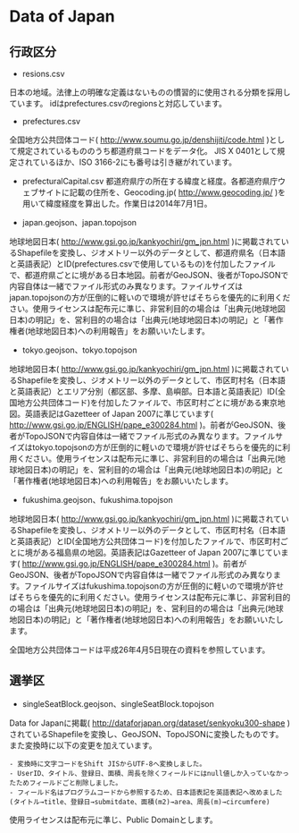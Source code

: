 # Data of Japan
## 行政区分

* resions.csv

日本の地域。法律上の明確な定義はないものの慣習的に使用される分類を採用しています。
idはprefectures.csvのregionsと対応しています。

* prefectures.csv

全国地方公共団体コード( http://www.soumu.go.jp/denshijiti/code.html )として規定されているもののうち都道府県コードをデータ化。
JIS X 0401として規定されているほか、ISO 3166-2にも番号は引き継がれています。

* prefecturalCapital.csv
都道府県庁の所在する緯度と経度。各都道府県庁ウェブサイトに記載の住所を、Geocoding.jp( http://www.geocoding.jp/ )を用いて緯度経度を算出した。作業日は2014年7月1日。

* japan.geojson、japan.topojson

地球地図日本( http://www.gsi.go.jp/kankyochiri/gm_jpn.html )に掲載されているShapefileを変換し、ジオメトリー以外のデータとして、都道府県名（日本語と英語表記）とID(prefectures.csvで使用しているもの)を付加したファイルで、都道府県ごとに境がある日本地図。前者がGeoJSON、後者がTopoJSONで内容自体は一緒でファイル形式のみ異なります。ファイルサイズはjapan.topojsonの方が圧倒的に軽いので環境が許せばそちらを優先的に利用ください。使用ライセンスは配布元に準じ、非営利目的の場合は「出典元(地球地図日本)の明記」を、営利目的の場合は「出典元(地球地図日本)の明記」と「著作権者(地球地図日本)への利用報告」をお願いいたします。

* tokyo.geojson、tokyo.topojson

地球地図日本( http://www.gsi.go.jp/kankyochiri/gm_jpn.html )に掲載されているShapefileを変換し、ジオメトリー以外のデータとして、市区町村名（日本語と英語表記）とエリア分別（都区部、多摩、島嶼部。日本語と英語表記）ID(全国地方公共団体コード)を付加したファイルで、市区町村ごとに境がある東京地図。英語表記はGazetteer of Japan 2007に準じています( http://www.gsi.go.jp/ENGLISH/pape_e300284.html )。前者がGeoJSON、後者がTopoJSONで内容自体は一緒でファイル形式のみ異なります。ファイルサイズはtokyo.topojsonの方が圧倒的に軽いので環境が許せばそちらを優先的に利用ください。使用ライセンスは配布元に準じ、非営利目的の場合は「出典元(地球地図日本)の明記」を、営利目的の場合は「出典元(地球地図日本)の明記」と「著作権者(地球地図日本)への利用報告」をお願いいたします。

* fukushima.geojson、fukushima.topojson

地球地図日本( http://www.gsi.go.jp/kankyochiri/gm_jpn.html )に掲載されているShapefileを変換し、ジオメトリー以外のデータとして、市区町村名（日本語と英語表記）とID(全国地方公共団体コード)を付加したファイルで、市区町村ごとに境がある福島県の地図。英語表記はGazetteer of Japan 2007に準じています( http://www.gsi.go.jp/ENGLISH/pape_e300284.html )。前者がGeoJSON、後者がTopoJSONで内容自体は一緒でファイル形式のみ異なります。ファイルサイズはfukushima.topojsonの方が圧倒的に軽いので環境が許せばそちらを優先的に利用ください。使用ライセンスは配布元に準じ、非営利目的の場合は「出典元(地球地図日本)の明記」を、営利目的の場合は「出典元(地球地図日本)の明記」と「著作権者(地球地図日本)への利用報告」をお願いいたします。

全国地方公共団体コードは平成26年4月5日現在の資料を参照しています。

## 選挙区

* singleSeatBlock.geojson、singleSeatBlock.topojson

Data for Japanに掲載( http://dataforjapan.org/dataset/senkyoku300-shape )されているShapefileを変換し、GeoJSON、TopoJSONに変換したものです。また変換時に以下の変更を加えています。

	- 変換時に文字コードをShift JISからUTF-8へ変換しました。
	- UserID、タイトル、登録日、面積、周長を除くフィールドにはnull値しか入っていなかったためフィールドごと削除しました。
	- フィールド名はプログラムコードから参照するため、日本語表記を英語表記へ改めました(タイトル→title、登録日→submitdate、面積(m2)→area、周長(m)→circumfere)

使用ライセンスは配布元に準じ、Public Domainとします。